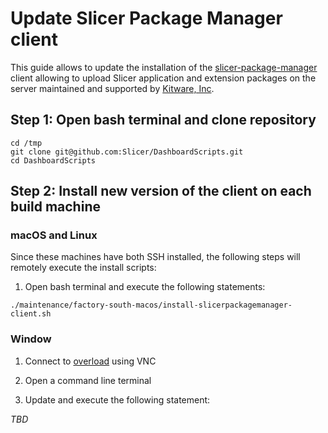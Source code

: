 
Update Slicer Package Manager client
====================================

This guide allows to update the installation of the [slicer-package-manager](http://slicer-package-manager.readthedocs.io)
client allowing to upload Slicer application and extension packages on the server maintained and supported by [Kitware, Inc](https://kitware.com).

## Step 1: Open bash terminal and clone repository

```
cd /tmp
git clone git@github.com:Slicer/DashboardScripts.git
cd DashboardScripts
```

## Step 2: Install new version of the client on each build machine

### macOS and Linux

Since these machines have both SSH installed, the following steps will remotely execute
the install scripts:

1. Open bash terminal and execute the following statements:

```
./maintenance/factory-south-macos/install-slicerpackagemanager-client.sh
```

### Window

1. Connect to [overload](../overload/IP) using VNC

2. Open a command line terminal

3. Update and execute the following statement:

_TBD_
